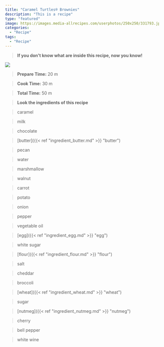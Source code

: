 ```yaml
---
title: "Caramel Turtles® Brownies"
description: "This is a recipe"
type: "featured"
image: https://images.media-allrecipes.com/userphotos/250x250/331793.jpg
categories: 
  - "Recipe"
tags: 
  - "Recipe"
---
```



>**If you don't know what are inside this recipe, now you know!**

![](../images/Recipes-Banner.jpg)
> **Prepare Time:** 20 m


> **Cook Time:** 30 m


> **Total Time:** 50 m

> **Look the ingredients of this recipe**

> caramel

> milk

> chocolate

> [butter]({{< ref "ingredient_butter.md" >}} "butter")

> pecan

> water

> marshmallow

> walnut

> carrot

> potato

> onion

> pepper

> vegetable oil

> [egg]({{< ref "ingredient_egg.md" >}} "egg")

> white sugar

> [flour]({{< ref "ingredient_flour.md" >}} "flour")

> salt

> cheddar

> broccoli

> [wheat]({{< ref "ingredient_wheat.md" >}} "wheat")

> sugar

> [nutmeg]({{< ref "ingredient_nutmeg.md" >}} "nutmeg")

> cherry

> bell pepper

> white wine


